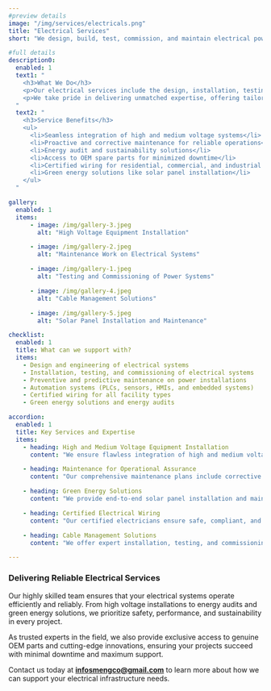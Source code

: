 ```yaml
---
#preview details
image: "/img/services/electricals.png"
title: "Electrical Services"
short: "We design, build, test, commission, and maintain electrical power systems, ensuring seamless integration of high and medium voltage equipment into substations, motor control centers, and industrial automation systems."

#full details
description0:
  enabled: 1
  text1: "
    <h3>What We Do</h3>
    <p>Our electrical services include the design, installation, testing, and commissioning of high and medium voltage systems for substations, motor control centers, and industrial automation systems. We also specialize in maintenance, energy audits, and green energy solutions, ensuring the safety and efficiency of your electrical infrastructure.</p>
    <p>We take pride in delivering unmatched expertise, offering tailored solutions that guarantee optimal performance and operational assurance.</p>
  "
  text2: "
    <h3>Service Benefits</h3>
    <ul>
      <li>Seamless integration of high and medium voltage systems</li>
      <li>Proactive and corrective maintenance for reliable operations</li>
      <li>Energy audit and sustainability solutions</li>
      <li>Access to OEM spare parts for minimized downtime</li>
      <li>Certified wiring for residential, commercial, and industrial facilities</li>
      <li>Green energy solutions like solar panel installation</li>
    </ul>
  "

gallery: 
  enabled: 1
  items:
      - image: /img/gallery-3.jpeg
        alt: "High Voltage Equipment Installation"

      - image: /img/gallery-2.jpeg
        alt: "Maintenance Work on Electrical Systems"

      - image: /img/gallery-1.jpeg
        alt: "Testing and Commissioning of Power Systems"

      - image: /img/gallery-4.jpeg
        alt: "Cable Management Solutions"

      - image: /img/gallery-5.jpeg
        alt: "Solar Panel Installation and Maintenance"

checklist:
  enabled: 1
  title: What can we support with?
  items:
    - Design and engineering of electrical systems
    - Installation, testing, and commissioning of electrical systems
    - Preventive and predictive maintenance on power installations
    - Automation systems (PLCs, sensors, HMIs, and embedded systems)
    - Certified wiring for all facility types
    - Green energy solutions and energy audits

accordion:
  enabled: 1
  title: Key Services and Expertise
  items:
    - heading: High and Medium Voltage Equipment Installation
      content: "We ensure flawless integration of high and medium voltage equipment into your substations, motor control centers, and industrial automation systems through expert installation, testing, and commissioning."

    - heading: Maintenance for Operational Assurance
      content: "Our comprehensive maintenance plans include corrective and planned maintenance to enhance equipment performance and longevity, minimizing costly disruptions."

    - heading: Green Energy Solutions
      content: "We provide end-to-end solar panel installation and maintenance services, helping you embrace sustainable energy solutions."

    - heading: Certified Electrical Wiring
      content: "Our certified electricians ensure safe, compliant, and functional wiring for residential, commercial, and industrial facilities."

    - heading: Cable Management Solutions
      content: "We offer expert installation, testing, and commissioning of cable management systems to ensure safety and efficiency in your electrical systems."

---
```


### Delivering Reliable Electrical Services

Our highly skilled team ensures that your electrical systems operate efficiently and reliably. From high voltage installations to energy audits and green energy solutions, we prioritize safety, performance, and sustainability in every project.

As trusted experts in the field, we also provide exclusive access to genuine OEM parts and cutting-edge innovations, ensuring your projects succeed with minimal downtime and maximum support.

Contact us today at **infosmengco@gmail.com** to learn more about how we can support your electrical infrastructure needs.
